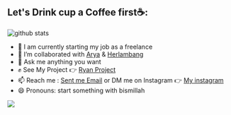 <!--
**Ryandinulfatah12/Ryandinulfatah12** is a ✨ _special_ ✨ repository because its `README.md` (this file) appears on your GitHub profile. -->

## Let's Drink cup a Coffee first☕:
![github stats](https://github-readme-stats.vercel.app/api?username=Ryandinulfatah12&show_icons=true)
- 🔭 I am currently starting my job as a freelance
- 🤘 I’m collaborated with <a href="https://www.instagram.com/sagitarisandy/">Arya</a> & <a href="https://www.instagram.com/herlambang.saja/">Herlambang</a>
- 💬 Ask me anything you want
- ✊ See My Project 👉 <a href="https://ryandinulfatah.netlify.app/showoff">Ryan Project</a>
- 📫 Reach me : <a href="mailto:dinulfatahryan@gmail.com">Sent me Email</a> or DM me on Instagram 👉 <a href="https://www.instagram.com/ryandinulfatah12/">My instagram</a>
- 😄 Pronouns: start something with bismillah

<img src="https://github-readme-stats.vercel.app/api/top-langs/?username=Ryandinulfatah12&theme=vue">

